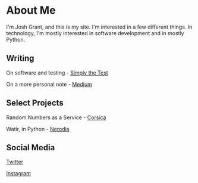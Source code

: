 # About Me

I'm Josh Grant, and this is my site. I'm interested in a few different things. In technology, I'm mostly interested in software development and in mostly Python. 

## Writing

On software and testing - [Simply the Test](https://simplythetest.tumblr.com)

On a more personal note - [Medium](https://joshin4colours.medium.com/)

## Select Projects

Random Numbers as a Service - [Corsica](https://github.com/joshmgrant/corsica)

Watir, in Python - [Nerodia](https://github.com/watir/nerodia)

## Social Media

[Twitter](https://twitter.com/joshin4colours)

[Instagram](https://www.instagram.com/joshin4colours/?hl=en)


